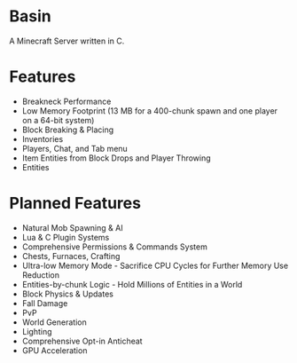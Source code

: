 # Basin
A Minecraft Server written in C.

# Features
* Breakneck Performance
* Low Memory Footprint (13 MB for a 400-chunk spawn and one player on a 64-bit system)
* Block Breaking & Placing
* Inventories
* Players, Chat, and Tab menu
* Item Entities from Block Drops and Player Throwing
* Entities

# Planned Features
* Natural Mob Spawning & AI
* Lua & C Plugin Systems
* Comprehensive Permissions & Commands System
* Chests, Furnaces, Crafting
* Ultra-low Memory Mode - Sacrifice CPU Cycles for Further Memory Use Reduction
* Entities-by-chunk Logic - Hold Millions of Entities in a World
* Block Physics & Updates
* Fall Damage
* PvP
* World Generation
* Lighting
* Comprehensive Opt-in Anticheat
* GPU Acceleration
